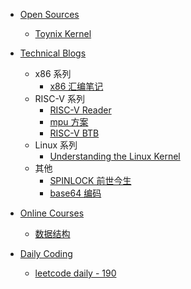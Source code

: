 - [Open Sources](project/README)
    - [Toynix Kernel](./project/toynix/README)

- [Technical Blogs](./blog/README)
    - x86 系列
        - [x86 汇编笔记](./blog/assembly_language.md)
    - RISC-V 系列
        - [RISC-V Reader](./blog/riscv_reader/README.md)
        - [mpu 方案](./blog/mpu/mpu_solution.md)
        - [RISC-V BTB](./blog/riscv_btb.md)
    - Linux 系列
        - [Understanding the Linux Kernel](./blog/understand_kernel/README.md)
    - 其他
        - [SPINLOCK 前世今生](./blog/spinlock/spinlock_history.md)
        - [base64 编码](./blog/base64_coding.md)

- [Online Courses](course/README)
    - [数据结构](./course/data_struct/README)

- [Daily Coding](./code/README)
    - [leetcode daily - 190](./code/190_reverseBits.md)
